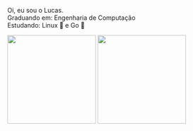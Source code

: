 Oi, eu sou o Lucas. <br>
Graduando em: Engenharia de Computação <br>
Estudando: Linux 🐧 e Go 📘

<div>
<a href="https://github.com/Lucas865"></a>
<img align="center" height="200em" src="https://github-readme-stats.vercel.app/api?username=LucasG42&show_icons=true&theme=vue-dark" />
<img align="center" height="200em" src="https://github-readme-stats.vercel.app/api/top-langs/?username=LucasG42&theme=vue-dark" />
</div>
